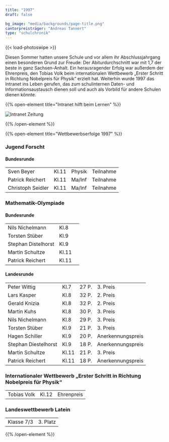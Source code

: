 ```yaml
---
title: "1997"
draft: false

bg_image: "media/backgrounds/page-title.png"
cantorpreisträger: "Andreas Tannert"
type: "schulchronik"
---
```


{{< load-photoswipe >}}

Diesen Sommer hatten unsere Schule und vor allem ihr Abschlussjahrgang einen besonderen Grund zur Freude: Der Abiturdurchschnitt war mit 1,7 der beste in ganz Sachsen-Anhalt. Ein herausragender Erfolg war außerdem der Ehrenpreis, den Tobias Volk beim internationalen Wettbewerb „Erster Schritt in Richtung Nobelpreis für Physik“ erzielt hat. Weiterhin wurde 1997 das Intranet ins Leben gerufen, das zum schulinternen Daten- und Informationsaustausch dienen soll und auch als Vorbild für andere Schulen dienen könnte.

{{% open-element title="Intranet hilft beim Lernen" %}}

![Intranet Zeitung](/media/schulchronik/1997/1997_intranet.png)

{{% /open-element %}}

{{% open-element title="Wettbewerbserfolge 1997" %}}

### Jugend Forscht

#### Bundesrunde

|||||
|-|-|-|-|
|Sven Beyer|Kl.11|Physik|Teilnahme|
|Patrick Reichert|Kl.11|Ma/Inf|Teilnahme|
|Christoph Seidler|Kl.11|Ma/Inf|Teilnahme|

### Mathematik-Olympiade

#### Bundesrunde

||||
|-|-|-|
|Nils Nichelmann|Kl.8||
|Torsten Stüber|Kl.9||
|Stephan Distelhorst|Kl.9||
|Martin Schultze|Kl.11||
|Patrick Reichert|Kl.11||

#### Landesrunde

|||||
|-|-|-|-|
|Peter Wittig|Kl.7|27 P.|3. Preis|
|Lars Kasper|Kl.8|32 P.|2. Preis|
|Gerald Knizia|Kl.8|32 P.|2. Preis|
|Martin Kuhs|Kl.8|30 P.|3. Preis|
|Nils Nichelmann|Kl.8|29 P.|3. Preis|
|Torsten Stüber|Kl.9|21 P.|3. Preis|
|Hagen Schiller|Kl.9|20 P.|Anerkennungspreis|
|Stephan Diestelhorst|Kl.9|18 P.|Anerkennungspreis|
|Martin Schultze|Kl.11|21 P.|3. Preis|
|Patrick Reichert|Kl.11|18 P.|Anerkennungspreis|

### Internationaler Wettbewerb „Erster Schritt in Richtung Nobelpreis für Physik“

||||
|-|-|-|
|Tobias Volk|Kl.12|Ehrenpreis|

### Landeswettbewerb Latein

|||
|-|-|
|Klasse 7/3|3. Platz|

{{% /open-element %}}
